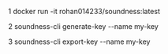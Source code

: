1     docker run -it rohan014233/soundness:latest

2   soundness-cli generate-key --name my-key


3    soundness-cli export-key --name my-key

